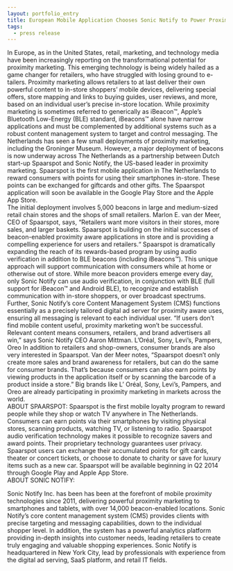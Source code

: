 ```yaml
---
layout: portfolio_entry
title: European Mobile Application Chooses Sonic Notify to Power Proximity-Aware Capabilities
tags:
  - press release
---
```


In Europe, as in the United States, retail, marketing, and technology media have been increasingly reporting on the transformational potential for proximity marketing. This emerging technology is being widely hailed as a game changer for retailers, who have struggled with losing ground to e-tailers. Proximity marketing allows retailers to at last deliver their own powerful content to in-store shoppers’ mobile devices, delivering special offers, store mapping and links to buying guides, user reviews, and more, based on an individual user’s precise in-store location. While proximity marketing is sometimes referred to generically as iBeacon™, Apple’s Bluetooth Low-Energy (BLE) standard, iBeacons™ alone have narrow applications and must be complemented by additional systems such as a robust content management system to target and control messaging.
The Netherlands has seen a few small deployments of proximity marketing, including the Groninger Museum. However, a major deployment of beacons is now underway across The Netherlands as a partnership between Dutch start-up Spaarspot and Sonic Notify, the US-based leader in proximity marketing. Spaarspot is the first mobile application in The Netherlands to reward consumers with points for using their smartphones in-store. These points can be exchanged for giftcards and other gifts. The Spaarspot application will soon be available in the Google Play Store and the Apple App Store.
<br>
The initial deployment involves 5,000 beacons in large and medium-sized retail chain stores and the shops of small retailers. Marlon E. van der Meer, CEO of Spaarspot, says, “Retailers want more visitors in their stores, more sales, and larger baskets. Spaarspot is building on the initial successes of beacon-enabled proximity aware applications in store and is providing a compelling experience for users and retailers.“
Spaarspot is dramatically expanding the reach of its rewards-based program by using audio verification in addition to BLE beacons (including iBeacons™). This unique approach will support communication with consumers while at home or otherwise out of store.
While more beacon providers emerge every day, only Sonic Notify can use audio verification, in conjunction with BLE (full support for iBeacon™ and Android BLE), to recognize and establish communication with in-store shoppers, or over broadcast spectrums. Further, Sonic Notify’s core Content Management System (CMS) functions essentially as a precisely tailored digital ad server for proximity aware uses, ensuring all messaging is relevant to each individual user. “If users don’t find mobile content useful, proximity marketing won’t be successful. Relevant content means consumers, retailers, and brand advertisers all win,” says Sonic Notify CEO Aaron Mittman.
L’Oréal, Sony, Levi’s, Pampers, Oreo
In addition to retailers and shop-owners, consumer brands are also very interested in Spaarspot. Van der Meer notes, “Spaarspot doesn’t only create more sales and brand awareness for retailers, but can do the same for consumer brands. That’s because consumers can also earn points by viewing products in the application itself or by scanning the barcode of a product inside a store.” Big brands like L’ Oréal, Sony, Levi’s, Pampers, and Oreo are already participating in proximity marketing in markets across the world.
<br>
ABOUT SPAARSPOT:
Spaarspot is the first mobile loyalty program to reward people while they shop or watch TV anywhere in The Netherlands. Consumers can earn points via their smartphones by visiting physical stores, scanning products, watching TV, or listening to radio. Spaarspot audio verification technology makes it possible to recognize savers and award points. Their proprietary technology guarantees user privacy.
Spaarspot users can exchange their accumulated points for gift cards, theater or concert tickets, or choose to donate to charity or save for luxury items such as a new car.
Spaarspot will be available beginning in Q2 2014 through Google Play and Apple App Store.
<br>
ABOUT SONIC NOTIFY:

Sonic Notify Inc. has been has been at the forefront of mobile proximity technologies since 2011, delivering powerful proximity marketing to smartphones and tablets, with over 14,000 beacon-enabled locations. Sonic Notify’s core content management system (CMS) provides clients with precise targeting and messaging capabilities, down to the individual shopper level. In addition, the system has a powerful analytics platform providing in-depth insights into customer needs, leading retailers to create truly engaging and valuable shopping experiences. Sonic Notify is headquartered in New York City, lead by professionals with experience from the digital ad serving, SaaS platform, and retail IT fields.
